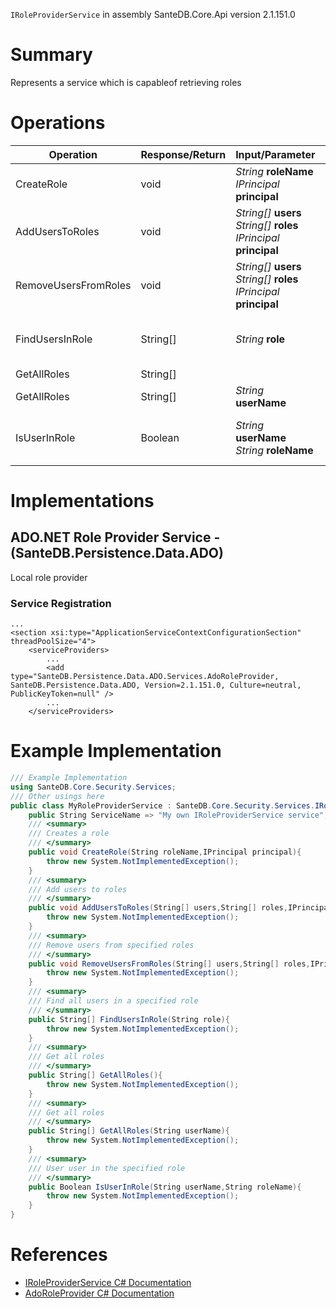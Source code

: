 `IRoleProviderService` in assembly SanteDB.Core.Api version 2.1.151.0

# Summary
Represents a service which is capableof retrieving roles

# Operations

|Operation|Response/Return|Input/Parameter|Description|
|-|-|-|-|
|CreateRole|void|*String* **roleName**<br/>*IPrincipal* **principal**|Creates a role|
|AddUsersToRoles|void|*String[]* **users**<br/>*String[]* **roles**<br/>*IPrincipal* **principal**|Add users to roles|
|RemoveUsersFromRoles|void|*String[]* **users**<br/>*String[]* **roles**<br/>*IPrincipal* **principal**|Remove users from specified roles|
|FindUsersInRole|String[]|*String* **role**|Find all users in a specified role|
|GetAllRoles|String[]||Get all roles|
|GetAllRoles|String[]|*String* **userName**|Get all roles|
|IsUserInRole|Boolean|*String* **userName**<br/>*String* **roleName**|User user in the specified role|

# Implementations


## ADO.NET Role Provider Service - (SanteDB.Persistence.Data.ADO)
Local role provider

### Service Registration
```markup
...
<section xsi:type="ApplicationServiceContextConfigurationSection" threadPoolSize="4">
	<serviceProviders>
		...
		<add type="SanteDB.Persistence.Data.ADO.Services.AdoRoleProvider, SanteDB.Persistence.Data.ADO, Version=2.1.151.0, Culture=neutral, PublicKeyToken=null" />
		...
	</serviceProviders>
```
# Example Implementation
```csharp
/// Example Implementation
using SanteDB.Core.Security.Services;
/// Other usings here
public class MyRoleProviderService : SanteDB.Core.Security.Services.IRoleProviderService { 
	public String ServiceName => "My own IRoleProviderService service";
	/// <summary>
	/// Creates a role
	/// </summary>
	public void CreateRole(String roleName,IPrincipal principal){
		throw new System.NotImplementedException();
	}
	/// <summary>
	/// Add users to roles
	/// </summary>
	public void AddUsersToRoles(String[] users,String[] roles,IPrincipal principal){
		throw new System.NotImplementedException();
	}
	/// <summary>
	/// Remove users from specified roles
	/// </summary>
	public void RemoveUsersFromRoles(String[] users,String[] roles,IPrincipal principal){
		throw new System.NotImplementedException();
	}
	/// <summary>
	/// Find all users in a specified role
	/// </summary>
	public String[] FindUsersInRole(String role){
		throw new System.NotImplementedException();
	}
	/// <summary>
	/// Get all roles
	/// </summary>
	public String[] GetAllRoles(){
		throw new System.NotImplementedException();
	}
	/// <summary>
	/// Get all roles
	/// </summary>
	public String[] GetAllRoles(String userName){
		throw new System.NotImplementedException();
	}
	/// <summary>
	/// User user in the specified role
	/// </summary>
	public Boolean IsUserInRole(String userName,String roleName){
		throw new System.NotImplementedException();
	}
}
```

# References

* [IRoleProviderService C# Documentation](http://santesuite.org/assets/doc/net/html/T_SanteDB_Core_Security_Services_IRoleProviderService.htm)
* [AdoRoleProvider C# Documentation](http://santesuite.org/assets/doc/net/html/T_SanteDB_Persistence_Data_ADO_Services_AdoRoleProvider.htm)
